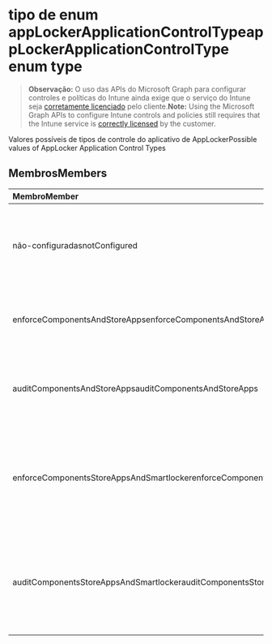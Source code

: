 # <a name="applockerapplicationcontroltype-enum-type"></a><span data-ttu-id="deb11-101">tipo de enum appLockerApplicationControlType</span><span class="sxs-lookup"><span data-stu-id="deb11-101">appLockerApplicationControlType enum type</span></span>

> <span data-ttu-id="deb11-102">**Observação:** O uso das APIs do Microsoft Graph para configurar controles e políticas do Intune ainda exige que o serviço do Intune seja [corretamente licenciado](https://go.microsoft.com/fwlink/?linkid=839381) pelo cliente.</span><span class="sxs-lookup"><span data-stu-id="deb11-102">**Note:** Using the Microsoft Graph APIs to configure Intune controls and policies still requires that the Intune service is [correctly licensed](https://go.microsoft.com/fwlink/?linkid=839381) by the customer.</span></span>

<span data-ttu-id="deb11-103">Valores possíveis de tipos de controle do aplicativo de AppLocker</span><span class="sxs-lookup"><span data-stu-id="deb11-103">Possible values of AppLocker Application Control Types</span></span>
## <a name="members"></a><span data-ttu-id="deb11-104">Membros</span><span class="sxs-lookup"><span data-stu-id="deb11-104">Members</span></span>
|<span data-ttu-id="deb11-105">Membro</span><span class="sxs-lookup"><span data-stu-id="deb11-105">Member</span></span>|<span data-ttu-id="deb11-106">Valor</span><span class="sxs-lookup"><span data-stu-id="deb11-106">Value</span></span>|<span data-ttu-id="deb11-107">Descrição</span><span class="sxs-lookup"><span data-stu-id="deb11-107">Description</span></span>|
|:---|:---|:---|
|<span data-ttu-id="deb11-108">não-configuradas</span><span class="sxs-lookup"><span data-stu-id="deb11-108">notConfigured</span></span>|<span data-ttu-id="deb11-109">0</span><span class="sxs-lookup"><span data-stu-id="deb11-109">0</span></span>|<span data-ttu-id="deb11-110">Valor de padrão de dispositivo, nenhum tipo de controle do aplicativo selecionado.</span><span class="sxs-lookup"><span data-stu-id="deb11-110">Device default value, no Application Control type selected.</span></span>|
|<span data-ttu-id="deb11-111">enforceComponentsAndStoreApps</span><span class="sxs-lookup"><span data-stu-id="deb11-111">enforceComponentsAndStoreApps</span></span>|<span data-ttu-id="deb11-112">1</span><span class="sxs-lookup"><span data-stu-id="deb11-112">1</span></span>|<span data-ttu-id="deb11-113">Impor o componente e armazenamento de aplicativos do Windows.</span><span class="sxs-lookup"><span data-stu-id="deb11-113">Enforce Windows component and store apps.</span></span>|
|<span data-ttu-id="deb11-114">auditComponentsAndStoreApps</span><span class="sxs-lookup"><span data-stu-id="deb11-114">auditComponentsAndStoreApps</span></span>|<span data-ttu-id="deb11-115">2</span><span class="sxs-lookup"><span data-stu-id="deb11-115">2</span></span>|<span data-ttu-id="deb11-116">Auditoria do componente e armazenamento de aplicativos do Windows.</span><span class="sxs-lookup"><span data-stu-id="deb11-116">Audit Windows component and store apps.</span></span>|
|<span data-ttu-id="deb11-117">enforceComponentsStoreAppsAndSmartlocker</span><span class="sxs-lookup"><span data-stu-id="deb11-117">enforceComponentsStoreAppsAndSmartlocker</span></span>|<span data-ttu-id="deb11-118">3</span><span class="sxs-lookup"><span data-stu-id="deb11-118">3</span></span>|<span data-ttu-id="deb11-119">Aplicar os componentes do Windows, armazenar Bloqueador inteligente e aplicativos.</span><span class="sxs-lookup"><span data-stu-id="deb11-119">Enforce Windows components, store apps and smart locker.</span></span>|
|<span data-ttu-id="deb11-120">auditComponentsStoreAppsAndSmartlocker</span><span class="sxs-lookup"><span data-stu-id="deb11-120">auditComponentsStoreAppsAndSmartlocker</span></span>|<span data-ttu-id="deb11-121">4</span><span class="sxs-lookup"><span data-stu-id="deb11-121">4</span></span>|<span data-ttu-id="deb11-122">Componentes do Windows de auditoria, armazenar Bloqueador inteligente e aplicativos.</span><span class="sxs-lookup"><span data-stu-id="deb11-122">Audit Windows components, store apps and smart locker.</span></span>|



